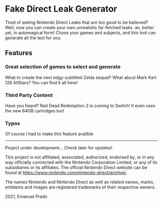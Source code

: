 # Fake Direct Leak Generator

Tired of seeing Nintendo Direct Leaks that are too good to be believed? Well, now you can create your own unrealistic far-fetched leaks. an, better yet, in automagical form!
Chose your games and subjects, and this tool can generate all the text for you.

## Features

### Great selection of games to select and generate 
What to create the next edgy-subtitled Zelda sequel? What about Mark Kart 128 AllStars? You can find it all here!

### Third Party Content
Have you heard? Red Dead Redemption 2 is coming to Switch! It even uses the new 64GB cartridges too!

### Typos
Of course I had to make this feature availble

------

Project under development...
Check later for updates!

This project is not affiliated, associated, authorized, endorsed by, or in any way officially connected with the Nintendo Corporation Limited, or any of its subsidiaries or its affiliates. The official Nintendo Direct website can be found at https://www.nintendo.com/nintendo-direct/archive/.

The names Nintendo and Nintendo Direct as well as related names, marks, emblems and images are registered trademarks of their respective owners.

2021, Emanuel Prado

